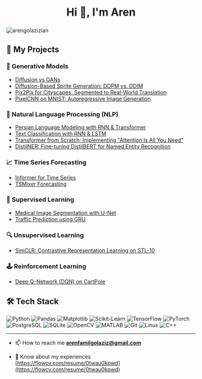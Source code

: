 <h1 align="center">Hi 👋, I'm Aren</h1>
<h3 align="center"></h3>

<p align="left"> <img src="https://komarev.com/ghpvc/?username=arengolazizian&label=Profile%20views&color=0e75b6&style=flat" alt="arengolazizian" /> </p>

 ## 📂 My Projects

### 🧠 Generative Models
- [Diffusion vs GANs](https://github.com/ArenGolazizian/Diffusion_vs_GANs)
- [Diffusion-Based Sprite Generation: DDPM vs. DDIM](https://github.com/ArenGolazizian/DDPM-vs-DDIM-Sprites)
- [Pix2Pix for Cityscapes: Segmented to Real-World Translation](https://github.com/ArenGolazizian/Pix2Pix-Cityscapes-Seg2Real)
- [PixelCNN on MNIST: Autoregressive Image Generation](https://github.com/ArenGolazizian/PixelCNN-MNIST)


### 📜 Natural Language Processing (NLP)
- [Persian Language Modeling with RNN & Transformer](https://github.com/ArenGolazizian/Persian-Language-Model)
- [Text Classification with RNN & LSTM](https://github.com/ArenGolazizian/text-classification-rnn-lstm)
- [Transformer from Scratch: Implementing "Attention Is All You Need"](https://github.com/ArenGolazizian/transformer-from-scratch)
- [DistilNER: Fine-tuning DistilBERT for Named Entity Recognition](https://github.com/ArenGolazizian/distilbert-ner-conll2003)

### 📈 Time Series Forecasting
- [Informer for Time Series](https://github.com/ArenGolazizian/timeseries-Informer-Forecasting)
- [TSMixer Forecasting](https://github.com/ArenGolazizian/timeseries-TSMixer-Forecasting)

### 🎯 Supervised Learning
- [Medical Image Segmentation with U-Net](https://github.com/ArenGolazizian/image-segmentation-unet)
- [Traffic Prediction using GRU](https://github.com/ArenGolazizian/supervised-Traffic-GRU)

### 🔍 Unsupervised Learning
- [SimCLR: Contrastive Representation Learning on STL-10](https://github.com/ArenGolazizian/SimCLR-Contrastive-Learning/tree/main)

### 🕹️ Reinforcement Learning
- [Deep Q-Network (DQN) on CartPole](https://github.com/ArenGolazizian/DQN-CartPole)


## 🛠️ Tech Stack  

![Python](https://img.shields.io/badge/Python-3776AB?style=flat&logo=python&logoColor=white)
![Pandas](https://img.shields.io/badge/Pandas-150458?style=flat&logo=pandas&logoColor=white)
![Matplotlib](https://img.shields.io/badge/Matplotlib-008080?style=flat&logo=matplotlib&logoColor=white)
![Scikit-Learn](https://img.shields.io/badge/Scikit--Learn-F7931E?style=flat&logo=scikit-learn&logoColor=white)
![TensorFlow](https://img.shields.io/badge/TensorFlow-FF6F00?style=flat&logo=tensorflow&logoColor=white)
![PyTorch](https://img.shields.io/badge/PyTorch-EE4C2C?style=flat&logo=pytorch&logoColor=white)
![PostgreSQL](https://img.shields.io/badge/PostgreSQL-316192?style=flat&logo=postgresql&logoColor=white)
![SQLite](https://img.shields.io/badge/SQLite-003B57?style=flat&logo=sqlite&logoColor=white)
![OpenCV](https://img.shields.io/badge/OpenCV-5C3EE8?style=flat&logo=opencv&logoColor=white)
![MATLAB](https://img.shields.io/badge/MATLAB-0076A8?style=flat&logo=mathworks&logoColor=white)
![Git](https://img.shields.io/badge/Git-F05032?style=flat&logo=git&logoColor=white)
![Linux](https://img.shields.io/badge/Linux-FCC624?style=flat&logo=linux&logoColor=black)
![C++](https://img.shields.io/badge/C++-00599C?style=flat&logo=c%2B%2B&logoColor=white)

---
- 📫 How to reach me **arenfamilgolaziz@gmail.com**

- 📄 Know about my experiences [https://flowcv.com/resume/0twau0kpwd](https://flowcv.com/resume/0twau0kpwd)
